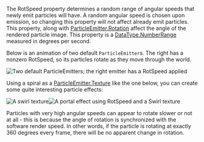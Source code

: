 The RotSpeed property determines a random range of angular speeds that newly emit particles will have. A random angular speed is chosen upon emission, so changing this property will not affect already emit particles. This property, along with [ParticleEmitter.Rotation](https://developer.roblox.com/api-reference/property/ParticleEmitter/Rotation) affect the angle of the rendered particle image. This property is a [DataType.NumberRange](https://developer.roblox.com/search#stq=NumberRange) measured in degrees per second.

Below is an animation of two default `ParticleEmitter`s. The right has a nonzero RotSpeed, so its particles rotate as they move through the world.

![Two default ParticleEmitters; the right emitter has a RotSpeed applied][1]

Using a spiral as a [ParticleEmitter.Texture](https://developer.roblox.com/api-reference/property/ParticleEmitter/Texture) like the one below, you can create some quite interesting particle effects:

![A swirl texture][2]![A portal effect using RotSpeed and a Swirl texture][3]

Particles with very high angular speeds can appear to rotate slower or not at all - this is because the angle of rotation is synchronized with the software render speed. In other words, if the particle is rotating at exactly 360 degrees every frame, there will be no apparent change in rotation.

[1]: https://developer.roblox.com/assets/bltfe2427c2a9f0f3ad/ParticleEmitter_RotSpeed.gif

[2]: https://developer.roblox.com/assets/bltc50865c165e13d07/ParticleEmitter_RotSpeed2_swirl.gif

[3]: https://images.contentstack.io/v3/assets/blt309cc8bfb280dcec/blt6c03c8e2536b2634/5b0b84d09a16a6df0e4973b5/ParticleEmitter_RotSpeed2.gif